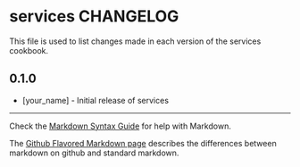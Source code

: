 services CHANGELOG
==================

This file is used to list changes made in each version of the services cookbook.

0.1.0
-----
- [your_name] - Initial release of services

- - -
Check the [Markdown Syntax Guide](http://daringfireball.net/projects/markdown/syntax) for help with Markdown.

The [Github Flavored Markdown page](http://github.github.com/github-flavored-markdown/) describes the differences between markdown on github and standard markdown.

